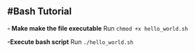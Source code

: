 #Bash Tutorial
----------
**- Make make the file executable**
Run `chmod +x hello_world.sh`

**-Execute bash script**
Run `./hello_world.sh`
